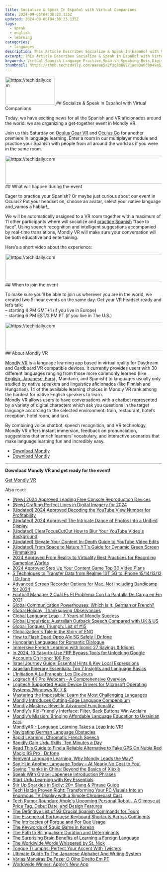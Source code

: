 ```yaml
---
title: Socialize & Speak In Español with Virtual Companions
date: 2024-09-05T04:38:23.135Z
updated: 2024-09-06T04:38:23.135Z
tags:
  - speak
  - english
  - learning
categories:
  - languages
description: This Article Describes Socialize & Speak In Español with Virtual Companions
excerpt: This Article Describes Socialize & Speak In Español with Virtual Companions
keywords: Virtual Spanish Language Practice,Spanish-Speaking Bots,Digital Conversationalists,Spanish Language Interactive Platform,Online Spanish Conversation Partners,Spanish Language Virtual Companions,Escuchar Y Practicar Español (Listening & Speaking)
thumbnail: https://thmb.techidaily.com/aaeee5a2f3c8b68771aea3a6cb049a51985742ce0b32853fb4db395a79eb5210.jpg
---
```


<!-- affiliate ads begin -->
<a href="https://malaysia-healthcare-travel-council.pxf.io/c/5597632/1576477/17382" target="_top" id="1576477">
  <img src="//a.impactradius-go.com/display-ad/17382-1576477" border="0" alt="https://techidaily.com" width="160" height="90"/>
</a>
<img height="0" width="0" src="https://malaysia-healthcare-travel-council.pxf.io/i/5597632/1576477/17382" style="position:absolute;visibility:hidden;" border="0" />
<!-- affiliate ads end -->
## Socialize & Speak In Español with Virtual Companions

 Today, we have exciting news for all the Spanish and VR aficionados around the world: we are organizing a get-together event in Mondly VR.

 Join us this Saturday on [Oculus Gear VR](https://www.oculus.com/experiences/gear-vr/1272636489423125) and [Oculus Go](https://www.oculus.com/experiences/go/1272636489423125) for another premiere in language learning. Enter a room in our multiplayer module and practice your Spanish with people from all around the world as if you were in the same room.

<!-- affiliate ads begin -->
<a href="https://appsumo.8odi.net/c/5597632/2044586/7443" target="_top" id="2044586">
  <img src="//a.impactradius-go.com/display-ad/7443-2044586" border="0" alt="https://techidaily.com" width="728" height="90"/>
</a>
<img height="0" width="0" src="https://appsumo.8odi.net/i/5597632/2044586/7443" style="position:absolute;visibility:hidden;" border="0" />
<!-- affiliate ads end -->
## What will happen during the event

 Eager to practice your Spanish? Or maybe just curious about our event in Oculus? Put your headset on, choose an avatar, select your native language and_vamos a hablar!_

 We will be automatically assigned to a VR room together with a maximum of 11 other participants where will socialize and [practice Spanish](https://shop.mondly.com/affiliate.php?ACCOUNT=ATISTUDI&AFFILIATE=108875&PATH=https://www.mondly.com?AFFILIATE=108875) “face to face”. Using speech recognition and intelligent suggestions accompanied by real-time translations, Mondly VR will make sure your conversation will be both educative and entertaining.

Here’s a short video about the experience:

<!-- affiliate ads begin -->
<a href="https://appsumo.8odi.net/c/5597632/2123737/7443" target="_top" id="2123737">
  <img src="//a.impactradius-go.com/display-ad/7443-2123737" border="0" alt="https://techidaily.com" width="728" height="90"/>
</a>
<img height="0" width="0" src="https://appsumo.8odi.net/i/5597632/2123737/7443" style="position:absolute;visibility:hidden;" border="0" />
<!-- affiliate ads end -->
## When to join the event

 To make sure you’ll be able to join us wherever you are in the world, we created two 5-hour events on the same day. Get your VR headset ready and let’s talk:  
 – starting 4 PM GMT+1 (if you live in Europe)  
 – starting 6 PM EST/3 PM PT (if you live in The U.S.)

<!-- affiliate ads begin -->
<a href="https://aligracehair.sjv.io/c/5597632/2012420/19272" target="_top" id="2012420">
  <img src="//a.impactradius-go.com/display-ad/19272-2012420" border="0" alt="https://techidaily.com" width="728" height="90"/>
</a>
<img height="0" width="0" src="https://aligracehair.sjv.io/i/5597632/2012420/19272" style="position:absolute;visibility:hidden;" border="0" />
<!-- affiliate ads end -->
## About Mondly VR

[Mondly VR](https://shop.mondly.com/affiliate.php?ACCOUNT=ATISTUDI&AFFILIATE=108875&PATH=https://www.mondly.com?AFFILIATE=108875) is a language learning app based in virtual reality for Daydream and Cardboard VR compatible devices. It currently provides users with 30 different languages ranging from those more commonly learned (like [English, Japanese, Farsi](https://shop.mondly.com/affiliate.php?ACCOUNT=ATISTUDI&AFFILIATE=108875&PATH=https://www.mondly.com?AFFILIATE=108875) , Mandarin, and Spanish) to languages usually only studied by native speakers and linguistics aficionados (like Finnish and Hungarian). 14 of the available learning choices in Mondly VR rank among the hardest for native English speakers to learn.  
 Mondly VR allows users to have conversations with a chatbot represented by a variety of digital characters which ask you questions in the target language according to the selected environment: train, restaurant, hotel’s reception, hotel room, and taxi.

 By combining voice chatbot, speech recognition, and VR technology, Mondly VR offers instant immersion, feedback on pronunciation, suggestions that enrich learners’ vocabulary, and interactive scenarios that make language learning fun and incredibly easy.

* [Download Mondly](https://www.facebook.com/sharer/sharer.php?u=https%3A%2F%2Fwww.mondly.com%2Fblog%2Foculus-event-practice-your-spanish-socialize-mondly-vr-multiplayer%2F&t=Oculus+Event%3A+Practice+Your+Spanish+and+Socialize+in+Mondly+VR+Multiplayer "Share on Facebook")
* [Download Mondly](https://shop.mondly.com/affiliate.php?ACCOUNT=ATISTUDI&AFFILIATE=108875&PATH=https://www.mondly.com?AFFILIATE=108875)

---

**Download Mondly VR and get ready for the event!**

[Get Mondly VR](https://www.oculus.com/experiences/gear-vr/1272636489423125 "Get Mondly VR")

<ins class="adsbygoogle"
     style="display:block"
     data-ad-format="autorelaxed"
     data-ad-client="ca-pub-7571918770474297"
     data-ad-slot="1223367746"></ins>



<ins class="adsbygoogle"
     style="display:block"
     data-ad-client="ca-pub-7571918770474297"
     data-ad-slot="8358498916"
     data-ad-format="auto"
     data-full-width-responsive="true"></ins>

<span class="atpl-alsoreadstyle">Also read:</span>
<div><ul>
<li><a href="https://visual-screen-recording.techidaily.com/new-2024-approved-leading-free-console-reproduction-devices/"><u>[New] 2024 Approved  Leading Free Console Reproduction Devices</u></a></li>
<li><a href="https://fox-direct.techidaily.com/new-crafting-perfect-lines-in-digital-imagery-for-2024/"><u>[New] Crafting Perfect Lines in Digital Imagery for 2024</u></a></li>
<li><a href="https://youtube-zero.techidaily.com/ed-2024-approved-decoding-the-youtube-view-number-for-profitability/"><u>[Updated] 2024 Approved  Decoding the YouTube View Number for Profitability</u></a></li>
<li><a href="https://fox-cloud.techidaily.com/updated-2024-approved-the-intricate-dance-of-photos-into-a-unified-display/"><u>[Updated] 2024 Approved  The Intricate Dance of Photos Into a Unified Display</u></a></li>
<li><a href="https://youtube-clips.techidaily.com/updated-clearfocuscutout-how-to-blur-your-youtube-videos-background/"><u>[Updated] ClearFocusCutOut  How to Blur Your YouTube Video's Background</u></a></li>
<li><a href="https://youtube-sure.techidaily.com/ed-elevate-your-content-in-depth-guide-to-youtube-video-edits/"><u>[Updated] Elevate Your Content  In-Depth Guide to YouTube Video Edits</u></a></li>
<li><a href="https://facebook-video-share.techidaily.com/updated-from-space-to-nature-yts-guide-for-dynamic-green-screen-filmmaking/"><u>[Updated] From Space to Nature  YT's Guide for Dynamic Green Screen Filmmaking</u></a></li>
<li><a href="https://remote-screen-capture.techidaily.com/2024-approved-from-reality-to-virtuality-best-practices-for-recording-gameplay-worlds/"><u>2024 Approved  From Reality to Virtuality  Best Practices for Recording Gameplay Worlds</u></a></li>
<li><a href="https://extra-guidance.techidaily.com/2024-approved-step-up-your-content-game-top-30-video-plans/"><u>2024 Approved  Step Up Your Content Game  Top 30 Video Plans</u></a></li>
<li><a href="https://blog-min.techidaily.com/5-techniques-to-transfer-data-from-realme-10t-5g-to-iphone-15141312-drfone-by-drfone-transfer-from-android-transfer-from-android/"><u>5 Techniques to Transfer Data from Realme 10T 5G to iPhone 15/14/13/12 | Dr.fone</u></a></li>
<li><a href="https://screen-activity-recording.techidaily.com/advanced-screen-recorder-options-for-mac-not-including-bandicamp-for-2024/"><u>Advanced Screen Recorder Options for Mac, Not Including Bandicamp for 2024</u></a></li>
<li><a href="https://win-blog.techidaily.com/football-manager-2-cual-es-el-problema-con-la-pantalla-de-carga-en-fm-2021/"><u>Football Manager 2 Cuál Es El Problema Con La Pantalla De Carga en Fm 2021</u></a></li>
<li><a href="https://mondly-stories.techidaily.com/global-communication-powerhouses-which-is-it-german-or-french/"><u>Global Communication Powerhouses: Which Is It, German or French?</u></a></li>
<li><a href="https://mondly-stories.techidaily.com/global-holiday-thanksgiving-observances/"><u>Global Holiday: Thanksgiving Observances</u></a></li>
<li><a href="https://mondly-stories.techidaily.com/global-language-leap-7-years-of-mondly-success/"><u>Global Language Leap - 7 Years of Mondly Success</u></a></li>
<li><a href="https://mondly-stories.techidaily.com/global-linguistics-australian-outback-speech-compared-with-uk-and-us/"><u>Global Linguistics: Australian Outback Speech Compared with UK & US</u></a></li>
<li><a href="https://mondly-stories.techidaily.com/global-tongues-triumph-list-of-15/"><u>Global Tongues Triumph: List of #15</u></a></li>
<li><a href="https://mondly-stories.techidaily.com/globalizations-tale-in-the-story-of-eng/"><u>Globalization's Tale in the Story of ENG</u></a></li>
<li><a href="https://fix-guide.techidaily.com/how-to-flash-dead-oppo-a1x-5g-safely-drfone-by-drfone-fix-android-problems-fix-android-problems/"><u>How to Flash Dead Oppo A1x 5G Safely | Dr.fone</u></a></li>
<li><a href="https://mondly-stories.techidaily.com/hungarian-languages-for-romantic-dialogue/"><u>Hungarian Languages for Romantic Dialogue</u></a></li>
<li><a href="https://mondly-stories.techidaily.com/immersive-french-learning-with-iconic-27-sayings-and-idioms/"><u>Immersive French Learning with Iconic 27 Sayings & Idioms</u></a></li>
<li><a href="https://unlock-android.techidaily.com/in-2024-10-easy-to-use-frp-bypass-tools-for-unlocking-google-accounts-on-honor-100-pro-by-drfone-android/"><u>In 2024, 10 Easy-to-Use FRP Bypass Tools for Unlocking Google Accounts On Honor 100 Pro</u></a></li>
<li><a href="https://mondly-stories.techidaily.com/israel-journey-guide-essential-hints-and-key-local-expressions/"><u>Israel Journey Guide: Essential Hints & Key Local Expressions</u></a></li>
<li><a href="https://mondly-stories.techidaily.com/israelian-itinerary-essentials-top-7-insights-and-language-basics/"><u>Israelian Itinerary Essentials: Top 7 Insights and Language Basics</u></a></li>
<li><a href="https://mondly-stories.techidaily.com/linitiation-a-la-francais-les-dix-jours/"><u>L'Initiation À La Français: Les Dix Jours</u></a></li>
<li><a href="https://screen-sharing-recording.techidaily.com/logitech-4k-pro-webcam-a-comprehensive-overview/"><u>Logitech 4K Pro Webcam - A Comprehensive Overview</u></a></li>
<li><a href="https://win-dash.techidaily.com/logitech-supported-audio-device-drivers-for-microsoft-operating-systems-windows-10-7-and/"><u>Logitech Supported Audio Device Drivers for Microsoft Operating Systems (Windows 10, 7 &</u></a></li>
<li><a href="https://mondly-stories.techidaily.com/mastering-the-impossible-learn-the-most-challenging-languages/"><u>Mastering the Impossible: Learn the Most Challenging Languages</u></a></li>
<li><a href="https://mondly-stories.techidaily.com/mondly-introduces-cutting-edge-language-compendium/"><u>Mondly Introduces Cutting-Edge Language Compendium</u></a></li>
<li><a href="https://mondly-stories.techidaily.com/mondly-mastery-revel-in-advanced-functionality/"><u>Mondly Mastery: Revel In Advanced Functionality</u></a></li>
<li><a href="https://mondly-stories.techidaily.com/mondlys-kid-friendly-interface-filter-back-buttons-win-acclaim/"><u>Mondly's Kid-Friendly Interface: Filter, Back Buttons Win Acclaim</u></a></li>
<li><a href="https://mondly-stories.techidaily.com/mondlys-mission-bringing-affordable-language-education-to-ukrainian-ears/"><u>Mondly’s Mission: Bringing Affordable Language Education to Ukrainian Ears</u></a></li>
<li><a href="https://mondly-stories.techidaily.com/mondlyar-language-learning-takes-a-leap-into-vr/"><u>MondlyAR - Language Learning Takes a Leap Into VR!</u></a></li>
<li><a href="https://mondly-stories.techidaily.com/navigating-german-language-obstacles/"><u>Navigating German Language Obstacles</u></a></li>
<li><a href="https://mondly-stories.techidaily.com/rapid-learning-chromatic-french-speech/"><u>Rapid Learning: Chromatic French Speech</u></a></li>
<li><a href="https://mondly-stories.techidaily.com/rapidly-gain-urdu-skills-ten-minutes-a-day/"><u>Rapidly Gain Urdu Skills, Ten Minutes a Day</u></a></li>
<li><a href="https://fake-location.techidaily.com/read-this-guide-to-find-a-reliable-alternative-to-fake-gps-on-nubia-red-magic-8s-pro-drfone-by-drfone-virtual-android/"><u>Read This Guide to Find a Reliable Alternative to Fake GPS On Nubia Red Magic 8S Pro | Dr.fone</u></a></li>
<li><a href="https://mondly-stories.techidaily.com/reinvent-language-learning-why-mondly-leads-the-way/"><u>Reinvent Language Learning: Why Mondly Leads the Way?</u></a></li>
<li><a href="https://mondly-stories.techidaily.com/say-hi-in-another-language-today-at-nearly-no-cost-to-you/"><u>Say Hi in Another Language Today – At Nearly No Cost to You!</u></a></li>
<li><a href="https://mondly-stories.techidaily.com/saying-thanks-in-china-beyond-the-basics-of-xiexie/"><u>Saying Thanks in China: Beyond the Basics of Xièxiè</u></a></li>
<li><a href="https://mondly-stories.techidaily.com/speak-with-grace-japenese-introduction-phrases/"><u>Speak With Grace: Japenese Introduction Phrases</u></a></li>
<li><a href="https://mondly-stories.techidaily.com/start-urdu-learning-with-key-essentials/"><u>Start Urdu Learning with Key Essentials</u></a></li>
<li><a href="https://mondly-stories.techidaily.com/stir-up-sparkles-in-sicily-20plus-slang-and-phrase-guide/"><u>Stir Up Sparkles in Sicily: 20+ Slang & Phrase Guide</u></a></li>
<li><a href="https://tech-renaissance.techidaily.com/tech-hacks-proven-right-transforming-your-pc-visuals-into-an-enormous-tv-display-with-a-simple-chromecast-cast/"><u>Tech Hacks Proven Right: Transforming Your PC Visuals Into an Enormous TV Display with a Simple Chromecast Cast</u></a></li>
<li><a href="https://tech-recovery.techidaily.com/tech-rumor-roundup-apples-upcoming-personal-robot-a-glimpse-at-price-tag-debut-date-and-design-features/"><u>Tech Rumor Roundup: Apple's Upcoming Personal Robot - A Glimpse at Price Tag, Debut Date, and Design Features</u></a></li>
<li><a href="https://mondly-stories.techidaily.com/the-definitive-list-of-93-crucial-spanish-commands-for-tours/"><u>The Definitive List of 93 Crucial Spanish Commands for Tours</u></a></li>
<li><a href="https://mondly-stories.techidaily.com/the-essence-of-portuguese-keyboard-shortcuts-across-continents/"><u>The Essence of Portuguese Keyboard Shortcuts Across Continents</u></a></li>
<li><a href="https://mondly-stories.techidaily.com/the-intricacies-of-porque-and-por-que-usage/"><u>The Intricacies of Porque and Por Que Usage</u></a></li>
<li><a href="https://mondly-stories.techidaily.com/the-keywords-of-squid-game-in-korean/"><u>The Keywords of Squid Game in Korean</u></a></li>
<li><a href="https://mondly-stories.techidaily.com/the-path-to-bilingualism-duration-and-determinants/"><u>The Path to Bilingualism: Duration and Determinants</u></a></li>
<li><a href="https://mondly-stories.techidaily.com/the-surprising-brain-benefits-of-learning-a-foreign-language/"><u>The Surprising Brain Benefits of Learning a Foreign Language</u></a></li>
<li><a href="https://mondly-stories.techidaily.com/the-worldwide-words-whispered-by-st-nick/"><u>The Worldwide Words Whispered by St. Nick</u></a></li>
<li><a href="https://mondly-stories.techidaily.com/tongue-triumphs-perfect-your-accent-with-twisters/"><u>Tongue Triumphs: Perfect Your Accent With Twisters</u></a></li>
<li><a href="https://mondly-stories.techidaily.com/ultimate-guide-to-the-japanese-alphabet-and-writing-system/"><u>Ultimate Guide To The Japanese Alphabet And Writing System</u></a></li>
<li><a href="https://mondly-stories.techidaily.com/varias-maneiras-de-fazer-o-olho-direito-em-pt/"><u>Várias Maneiras De Fazer O Olho Direito Em PT</u></a></li>
<li><a href="https://mondly-stories.techidaily.com/worldwide-winner-apples-new-app/"><u>Worldwide Winner: Apple's New App</u></a></li>
</ul></div>
